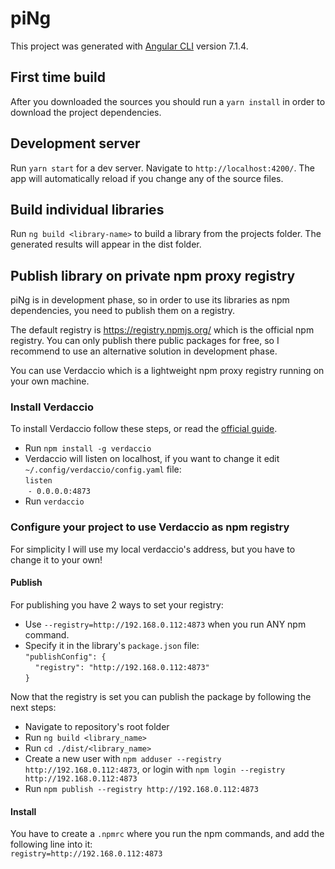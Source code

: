 # piNg

This project was generated with [Angular CLI](https://github.com/angular/angular-cli) version 7.1.4.

## First time build

After you downloaded the sources you should run a `yarn install` in order to download the project dependencies.

## Development server

Run `yarn start` for a dev server. Navigate to `http://localhost:4200/`. The app will automatically reload if you change any of the source files.

## Build individual libraries

Run `ng build <library-name>` to build a library from the projects folder. The generated results will appear in the dist folder.

## Publish library on private npm proxy registry
piNg is in development phase, so in order to use its libraries as npm dependencies, you need to publish them on a registry. 

The default registry is https://registry.npmjs.org/ which is the official npm registry. You can only publish there public packages for free, so I recommend to use an alternative solution in development phase.

You can use Verdaccio which is a lightweight npm proxy registry running on your own machine.

### Install Verdaccio
To install Verdaccio follow these steps, or read the [official guide](https://verdaccio.org/docs/en/installation).
* Run `npm install -g verdaccio`
* Verdaccio will listen on localhost, if you want to change it edit `~/.config/verdaccio/config.yaml` file: </br>
`listen`</br>
&nbsp;`- 0.0.0.0:4873`
* Run `verdaccio`

### Configure your project to use Verdaccio as npm registry
For simplicity I will use my local verdaccio's address, but you have to change it to your own!
#### Publish
For publishing you have 2 ways to set your registry:
* Use `--registry=http://192.168.0.112:4873` when you run ANY npm command.
* Specify it in the library's `package.json` file:</br>
`"publishConfig": {`</br>
&nbsp;&nbsp;&nbsp;&nbsp;`"registry": "http://192.168.0.112:4873"`</br>
`}`

Now that the registry is set you can publish the package by following the next steps:
* Navigate to repository's root folder
* Run `ng build <library_name>`
* Run `cd ./dist/<library_name>`
* Create a new user with `npm adduser --registry http://192.168.0.112:4873`, or login with `npm login --registry http://192.168.0.112:4873`
* Run `npm publish --registry http://192.168.0.112:4873`

#### Install
You have to create a `.npmrc` where you run the npm commands, and add the following line into it:</br>
`registry=http://192.168.0.112:4873`
